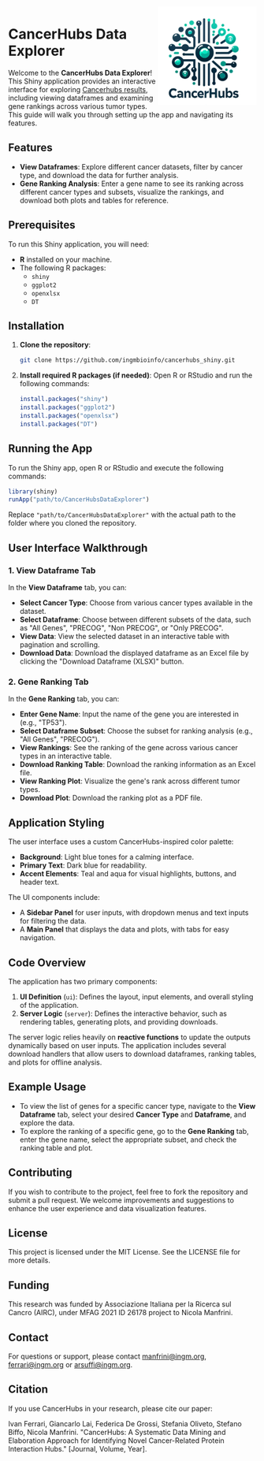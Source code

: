 <img src="cancerhubs_logo.png" align="right" alt="" width="200" />


# CancerHubs Data Explorer

Welcome to the **CancerHubs Data Explorer**! This Shiny application provides an interactive interface for exploring [Cancerhubs results](https://github.com/ingmbioinfo/cancerhubs), including viewing dataframes and examining gene rankings across various tumor types. This guide will walk you through setting up the app and navigating its features.

## Features
- **View Dataframes**: Explore different cancer datasets, filter by cancer type, and download the data for further analysis.
- **Gene Ranking Analysis**: Enter a gene name to see its ranking across different cancer types and subsets, visualize the rankings, and download both plots and tables for reference.

## Prerequisites
To run this Shiny application, you will need:
- **R** installed on your machine.
- The following R packages:
  - `shiny`
  - `ggplot2`
  - `openxlsx`
  - `DT`

## Installation
1. **Clone the repository**:
   ```sh
   git clone https://github.com/ingmbioinfo/cancerhubs_shiny.git
   ```

2. **Install required R packages (if needed)**:
   Open R or RStudio and run the following commands:
   ```r
   install.packages("shiny")
   install.packages("ggplot2")
   install.packages("openxlsx")
   install.packages("DT")
   ```

## Running the App
To run the Shiny app, open R or RStudio and execute the following commands:

```r
library(shiny)
runApp("path/to/CancerHubsDataExplorer")
```

Replace `"path/to/CancerHubsDataExplorer"` with the actual path to the folder where you cloned the repository.

## User Interface Walkthrough

### 1. View Dataframe Tab
In the **View Dataframe** tab, you can:
- **Select Cancer Type**: Choose from various cancer types available in the dataset.
- **Select Dataframe**: Choose between different subsets of the data, such as "All Genes", "PRECOG", "Non PRECOG", or "Only PRECOG".
- **View Data**: View the selected dataset in an interactive table with pagination and scrolling.
- **Download Data**: Download the displayed dataframe as an Excel file by clicking the "Download Dataframe (XLSX)" button.

### 2. Gene Ranking Tab
In the **Gene Ranking** tab, you can:
- **Enter Gene Name**: Input the name of the gene you are interested in (e.g., "TP53").
- **Select Dataframe Subset**: Choose the subset for ranking analysis (e.g., "All Genes", "PRECOG").
- **View Rankings**: See the ranking of the gene across various cancer types in an interactive table.
- **Download Ranking Table**: Download the ranking information as an Excel file.
- **View Ranking Plot**: Visualize the gene's rank across different tumor types.
- **Download Plot**: Download the ranking plot as a PDF file.

## Application Styling
The user interface uses a custom CancerHubs-inspired color palette:
- **Background**: Light blue tones for a calming interface.
- **Primary Text**: Dark blue for readability.
- **Accent Elements**: Teal and aqua for visual highlights, buttons, and header text.

The UI components include:
- A **Sidebar Panel** for user inputs, with dropdown menus and text inputs for filtering the data.
- A **Main Panel** that displays the data and plots, with tabs for easy navigation.

## Code Overview
The application has two primary components:
1. **UI Definition** (`ui`): Defines the layout, input elements, and overall styling of the application.
2. **Server Logic** (`server`): Defines the interactive behavior, such as rendering tables, generating plots, and providing downloads.

The server logic relies heavily on **reactive functions** to update the outputs dynamically based on user inputs. The application includes several download handlers that allow users to download dataframes, ranking tables, and plots for offline analysis.

## Example Usage
- To view the list of genes for a specific cancer type, navigate to the **View Dataframe** tab, select your desired **Cancer Type** and **Dataframe**, and explore the data.
- To explore the ranking of a specific gene, go to the **Gene Ranking** tab, enter the gene name, select the appropriate subset, and check the ranking table and plot.

## Contributing
If you wish to contribute to the project, feel free to fork the repository and submit a pull request. We welcome improvements and suggestions to enhance the user experience and data visualization features.

## License
This project is licensed under the MIT License. See the LICENSE file for more details.

## Funding
This research was funded by Associazione Italiana per la Ricerca sul Cancro (AIRC), under MFAG 2021 ID 26178 project to Nicola Manfrini.

## Contact
For questions or support, please contact manfrini@ingm.org, ferrari@ingm.org or arsuffi@ingm.org. 

## Citation
If you use CancerHubs in your research, please cite our paper:

Ivan Ferrari, Giancarlo Lai, Federica De Grossi, Stefania Oliveto, Stefano Biffo, Nicola Manfrini. "CancerHubs: A Systematic Data Mining and Elaboration Approach for Identifying Novel Cancer-Related Protein Interaction Hubs." [Journal, Volume, Year].

